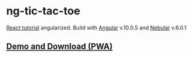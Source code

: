 # ng-tic-tac-toe

[React tutorial](https://reactjs.org/tutorial/tutorial.html) angularized.
Build with [Angular](http://angular.io/) v.10.0.5 and [Nebular](https://akveo.github.io/nebular/) v.6.0.1

## [Demo and Download (PWA)](https://ng-tic-tac-toe-5822f.web.app/)


